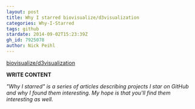 ```yaml
---
layout: post
title: Why I starred biovisualize/d3visualization
categories: Why-I-Starred
tags: github
stardate: 2014-09-02T15:23:39Z
gh_id: 7925078
author: Nick Peihl
---
```


[biovisualize/d3visualization](star.repo.html_url)

**WRITE CONTENT**

*"Why I starred" is a series of articles describing projects I star on GitHub and why I found them interesting. My hope is that you'll find them interesting as well.*

